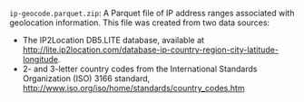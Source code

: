 `ip-geocode.parquet.zip`: A Parquet file of IP address ranges associated with
geolocation information. This file was created from two data sources:

* The IP2Location DB5.LITE database, available at
  <http://lite.ip2location.com/database-ip-country-region-city-latitude-longitude>.
* 2- and 3-letter country codes from the International Standards Organization
  (ISO) 3166 standard, <http://www.iso.org/iso/home/standards/country_codes.htm>

